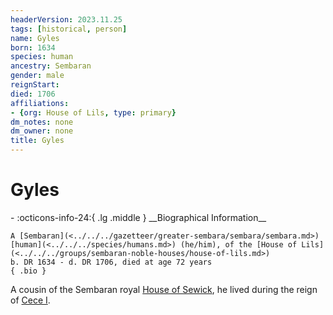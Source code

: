 ```yaml
---
headerVersion: 2023.11.25
tags: [historical, person]
name: Gyles
born: 1634
species: human
ancestry: Sembaran
gender: male
reignStart:
died: 1706
affiliations:
- {org: House of Lils, type: primary}
dm_notes: none
dm_owner: none
title: Gyles
---
```

# Gyles
<div class="grid cards ext-narrow-margin ext-one-column" markdown>
- :octicons-info-24:{ .lg .middle } __Biographical Information__

    A [Sembaran](<../../../gazetteer/greater-sembara/sembara/sembara.md>) [human](<../../../species/humans.md>) (he/him), of the [House of Lils](<../../../groups/sembaran-noble-houses/house-of-lils.md>)  
    b. DR 1634 - d. DR 1706, died at age 72 years  
    { .bio }

</div>


A cousin of the Sembaran royal [House of Sewick](<../../../groups/sembaran-noble-houses/house-of-sewick.md>), he lived during the reign of [Cece I](<./cece-i.md>).
